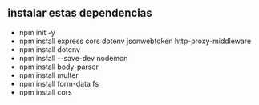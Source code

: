 ## instalar estas dependencias

- npm init -y
- npm install express cors dotenv jsonwebtoken http-proxy-middleware
- npm install dotenv
- npm install --save-dev nodemon
- npm install body-parser
- npm install multer
- npm install form-data fs
- npm install cors



